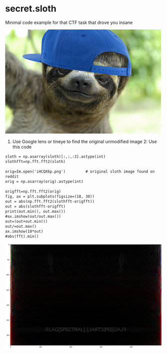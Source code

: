 # secret.sloth

Minimal code example for that CTF task that drove you insane

![alt text](iHCQX6p.png)

1. Use Google lens or tineye to find the original unmodified image
2: Use this code

```
sloth = np.asarray(sloth)[:,:,:3].astype(int)
slothfft=np.fft.fft2(sloth)

orig=Im.open('iHCQX6p.png')         # original sloth image found on reddit
orig = np.asarray(orig).astype(int)

origfft=np.fft.fft2(orig)
fig, ax = plt.subplots(figsize=(18, 30))
out = abs(np.fft.fft2(slothfft-origfft))
out = abs(slothfft-origfft)
print(out.min(), out.max())
#ax.imshow(out/out.max())
out=(out+out.min())
out/=out.max()
ax.imshow(10*out)
#abs(fft).min()
```

![alt text](spectral.png)
